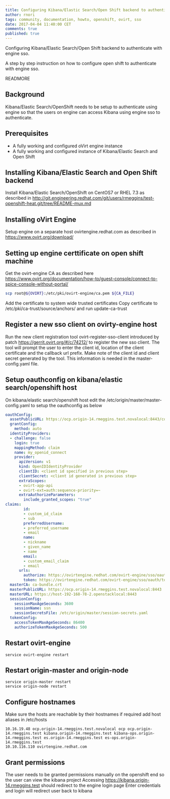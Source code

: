 ```yaml
---
title: Configuring Kibana/Elastic Search/Open Shift backend to authenticate with engine sso
author: rnori
tags: community, documentation, howto, openshift, ovirt, sso
date: 2017-04-04 11:40:00 CET
comments: true
published: true
---
```


Configuring Kibana/Elastic Search/Open Shift backend to authenticate with engine sso.

A step by step instruction on how to configure open shift to authenticate with engine sso.

READMORE

## Background

Kibana/Elastic Search/OpenShift needs to be setup to authenticate using engine so that the users on engine can access Kibana using engine sso to authenticate. 

## Prerequisites

* A fully working and configured oVirt engine instance
* A fully working and configured instance of Kibana/Elastic Search and Open Shift

## Installing Kibana/Elastic Search and Open Shift backend

Install Kibana/Elastic Search/OpenShift on CentOS7 or RHEL 7.3 as described in http://git.engineering.redhat.com/git/users/rmeggins/test-openshift-heat.git/tree/README-mux.md

## Installing oVirt Engine

Setup engine on a separate host ovirtengine.redhat.com as described in https://www.ovirt.org/download/

## Setting up engine certtificate on open shift machine

Get the ovirt-engine CA as described here https://www.ovirt.org/documentation/how-to/guest-console/connect-to-spice-console-without-portal/
```sh
scp root@${OVIRT}:/etc/pki/ovirt-engine/ca.pem ${CA_FILE}
```
Add the certificate to system wide trusted certificates
Copy certificate to /etc/pki/ca-trust/source/anchors/ and run update-ca-trust

## Register a new sso client on ovirty-engine host

Run the new client registration tool ovirt-register-sso-client introduced by patch https://gerrit.ovirt.org/#/c/74212/ to register the new sso client. The tool will prompt the user to enter the client id, location of the client certificate and the callback url prefix. Make note of the client id and client secret generated by the tool. This information is needed in the master-config.yaml file.

## Setup oauthconfig on kibana/elastic search/openshift host 

On kibana/elastic search/openshift host edit the /etc/origin/master/master-config.yaml to setup the oauthconfig as below

```yaml
oauthConfig:
  assetPublicURL: https://ocp.origin-14.rmeggins.test.novalocal:8443/console/
  grantConfig:
    method: auto
  identityProviders:
  - challenge: false
    login: true
    mappingMethod: claim
    name: my_openid_connect
    provider:
      apiVersion: v1
      kind: OpenIDIdentityProvider
      clientID: <client id specified in previous step>
      clientSecret: <client id generated in previous step>
      extraScopes:
      - ovirt-app-api
      - ovirt-ext=auth:sequence-priority=~
      extraAuthorizeParameters:
        include_granted_scopes: "true"
claims:
        id:
        - custom_id_claim
        - sub
        preferredUsername:
        - preferred_username
        - email
        name:
        - nickname
        - given_name
        - name
        email:
        - custom_email_claim
        - email
      urls:
        authorize: https://ovirtengine.redhat.com/ovirt-engine/sso/oauth/authorize
        token: https://ovirtengine.redhat.com/ovirt-engine/sso/oauth/token
  masterCA: ca-bundle.crt
  masterPublicURL: https://ocp.origin-14.rmeggins.test.novalocal:8443
  masterURL: https://host-192-168-78-2.openstacklocal:8443
  sessionConfig:
    sessionMaxAgeSeconds: 3600
    sessionName: ssn
    sessionSecretsFile: /etc/origin/master/session-secrets.yaml
  tokenConfig:
    accessTokenMaxAgeSeconds: 86400
    authorizeTokenMaxAgeSeconds: 500
```
## Restart ovirt-engine

```ssh
service ovirt-engine restart
```

## Restart origin-master and origin-node

```ssh
service origin-master restart
service origin-node restart
```

## Configure hostnames

Make sure the hosts are reachable by their hostnames if required add host aliases in /etc/hosts

```config
10.16.19.48 ocp.origin-14.rmeggins.test.novalocal ocp ocp.origin-14.rmeggins.test kibana.origin-14.rmeggins.test kibana-ops.origin-14.rmeggins.test es.origin-14.rmeggins.test es-ops.origin-14.rmeggins.test
10.10.116.110 ovirtengine.redhat.com
```

## Grant permissions

The user needs to be granted permissions manually on the openshift end so the user can view the kibana project
Accessing https://kibana.origin-14.rmeggins.test should redirect to the engine login page
Enter credentials and login will redirect user back to kibana


